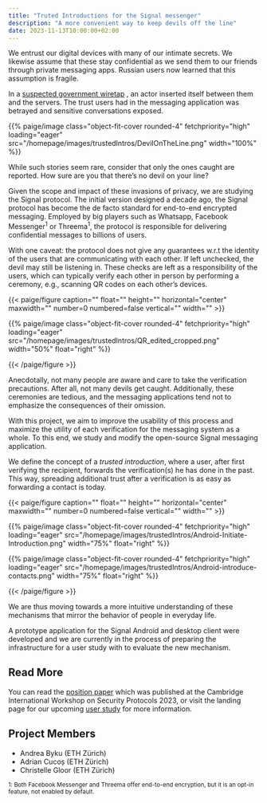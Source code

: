 ```yaml
---
title: "Truted Introductions for the Signal messenger"
description: "A more convenient way to keep devils off the line"
date: 2023-11-13T10:00:00+02:00
---
```


We entrust our digital devices with many of our intimate secrets. We likewise assume that these stay confidential as we send them to our friends through private messaging apps. Russian users now learned that this assumption is fragile. 

In a [suspected government wiretap](https://therecord.media/jabber-ru-alleged-government-wiretap-expired-tls-certificate) , an actor inserted itself between them and the servers. The trust users had in the messaging application was betrayed and sensitive conversations exposed.

<p>{{% paige/image class="object-fit-cover rounded-4" fetchpriority="high" loading="eager" src="/homepage/images/trustedIntros/DevilOnTheLine.png" width="100%" %}}</p>

While such stories seem rare, consider that only the ones caught are reported. How sure are you that there’s no devil on your line?

Given the scope and impact of these invasions of privacy, we are studying the Signal protocol. The initial version designed a decade ago, the Signal protocol has become the de facto standard for end-to-end encrypted messaging. Employed by big players such as Whatsapp, Facebook Messenger<sup>1</sup> or Threema<sup>1</sup>, the protocol is responsible for delivering confidential messages to billions of users. 

With one caveat: the protocol does not give any guarantees w.r.t the identity of the users that are communicating with each other. If left unchecked, the devil may still be listening in.
These checks are left as a responsibility of the users, which can typically verify each other in person by performing a ceremony, e.g., scanning QR codes on each other’s devices.


{{< paige/figure
    caption=""
    float=""
    height=""
    horizontal="center"
    maxwidth=""
    number=0
    numbered=false
    vertical=""
    width="" >}}
<p>{{% paige/image class="object-fit-cover rounded-4" fetchpriority="high" loading="eager" src="/homepage/images/trustedIntros/QR_edited_cropped.png" width="50%" float="right" %}}</p>
{{< /paige/figure >}}


Anecdotally, not many people are aware and care to take the verification precautions. After all, not many devils get caught. Additionally, these ceremonies are tedious, and the messaging applications tend not to emphasize the consequences of their omission.

With this project, we aim to improve the usability of this process and maximize the utility of each verification for the messaging system as a whole. To this end, we study and modify the open-source Signal messaging application. 

We define the concept of a *trusted introduction*, where a user, after first verifying the recipient, forwards the verification(s) he has done in the past. This way, spreading additional trust after a verification is as easy as forwarding a contact is today. 

{{< paige/figure
    caption=""
    float=""
    height=""
    horizontal="center"
    maxwidth=""
    number=0
    numbered=false
    vertical=""
    width="" >}}
<p>{{% paige/image class="object-fit-cover rounded-4" fetchpriority="high" loading="eager" src="/homepage/images/trustedIntros/Android-Initiate-Introduction.png" width="75%" float="right" %}}</p>   <p>{{% paige/image class="object-fit-cover rounded-4" fetchpriority="high" loading="eager" src="/homepage/images/trustedIntros/Android-introduce-contacts.png" width="75%" float="right" %}}</p>  
{{< /paige/figure >}}

We are thus moving towards a more intuitive understanding of these mechanisms that mirror the behavior of people in everyday life.

A prototype application for the Signal Android and desktop client were developed and we are currently in the process of preparing the infrastructure for a user study with to evaluate the new mechanism.


## Read More

You can read the [position paper](https://netsec.ethz.ch/publications/papers/2023_spw_trusted_introductions.pdf) which was published at the Cambridge International Workshop on Security Protocols 2023, or visit the landing page for our upcoming [user study](https://trusted-introductions.github.io/) for more information.


## Project Members

- Andrea Byku (ETH Zürich) 
- Adrian Cucoș (ETH Zürich) 
- Christelle Gloor (ETH Zürich)



<sup>1: Both Facebook Messenger and Threema offer end-to-end encryption, but it is an opt-in feature, not enabled by default.</sup>